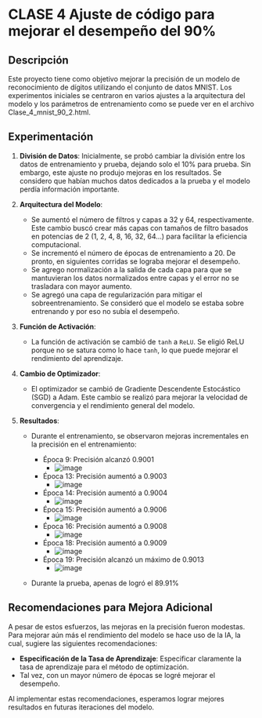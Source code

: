 # CLASE 4 Ajuste de código para mejorar el desempeño del 90%

## Descripción
Este proyecto tiene como objetivo mejorar la precisión de un modelo de reconocimiento de dígitos utilizando el conjunto de datos MNIST. Los experimentos iniciales se centraron en varios ajustes a la arquitectura del modelo y los parámetros de entrenamiento como se puede ver en el archivo Clase_4_mnist_90_2.html.

## Experimentación

1. **División de Datos**: Inicialmente, se probó cambiar la división entre los datos de entrenamiento y prueba, dejando solo el 10% para prueba. Sin embargo, este ajuste no produjo mejoras en los resultados. Se considero que habían muchos datos dedicados a la prueba y el modelo perdía información importante.

2. **Arquitectura del Modelo**: 
   - Se aumentó el número de filtros y capas a 32 y 64, respectivamente. Este cambio buscó crear más capas con tamaños de filtro basados en potencias de 2 (1, 2, 4, 8, 16, 32, 64...) para facilitar la eficiencia computacional.
   - Se incrementó el número de épocas de entrenamiento a 20. De pronto, en siguientes corridas se lograba mejorar el desempeño.
   - Se agrego normalización a la salida de cada capa para que se mantuvieran los datos normalizados entre capas y el error no se trasladara con mayor aumento.
   - Se agregó una capa de regularización para mitigar el sobreentrenamiento. Se consideró que el modelo se estaba sobre entrenando y por eso no subía el desempeño.

3. **Función de Activación**: 
   - La función de activación se cambió de `tanh` a `ReLU`. Se eligió ReLU porque no se satura como lo hace `tanh`, lo que puede mejorar el rendimiento del aprendizaje.

4. **Cambio de Optimizador**: 
   - El optimizador se cambió de Gradiente Descendente Estocástico (SGD) a Adam. Este cambio se realizó para mejorar la velocidad de convergencia y el rendimiento general del modelo.

5. **Resultados**: 
   - Durante el entrenamiento, se observaron mejoras incrementales en la precisión en el entrenamiento:
     - Época 9: Precisión alcanzó 0.9001
       - ![image](https://github.com/user-attachments/assets/bfd4b1de-f4f0-4cd4-85af-a641e9fe1d88)
     - Época 13: Precisión aumentó a 0.9003
       - ![image](https://github.com/user-attachments/assets/db0d685c-cc6d-4b54-a35c-e83e0c0cd1e8)
     - Época 14: Precisión aumentó a 0.9004
       - ![image](https://github.com/user-attachments/assets/8e13c74e-9d89-42d4-af91-7c29229a9005)
     - Época 15: Precisión aumentó a 0.9006
       - ![image](https://github.com/user-attachments/assets/bfaf69e7-64cf-48a0-9d7e-29a1506d23e6)
     - Época 16: Precisión aumentó a 0.9008
       - ![image](https://github.com/user-attachments/assets/bdd62e2f-0d40-43f4-b37a-d29a66f3b1ad)
     - Época 18: Precisión aumentó a 0.9009
       - ![image](https://github.com/user-attachments/assets/1829b16f-8fa2-46aa-a1e9-8fb89ef0cf59)
     - Época 19: Precisión alcanzó un máximo de 0.9013
       - ![image](https://github.com/user-attachments/assets/c489dc20-2f75-44f4-8aad-a02294aaf130)

   - Durante la prueba, apenas de logró el 89.91%

## Recomendaciones para Mejora Adicional
A pesar de estos esfuerzos, las mejoras en la precisión fueron modestas. Para mejorar aún más el rendimiento del modelo se hace uso de la IA, la cual, sugiere las siguientes recomendaciones:
- **Especificación de la Tasa de Aprendizaje**: Especificar claramente la tasa de aprendizaje para el método de optimización.
- Tal vez, con un mayor número de épocas se logré mejorar el desempeño.

Al implementar estas recomendaciones, esperamos lograr mejores resultados en futuras iteraciones del modelo.
